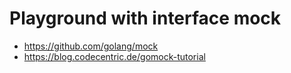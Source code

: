 # Playground with interface mock
- https://github.com/golang/mock
- https://blog.codecentric.de/gomock-tutorial

